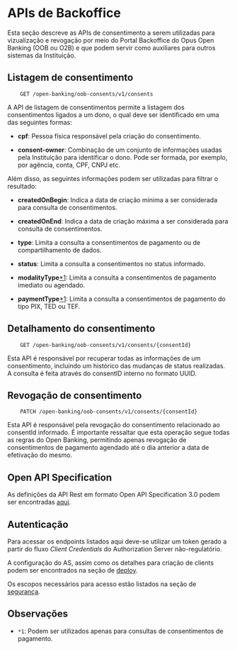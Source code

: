 # APIs de Backoffice
Esta seção descreve as APIs de consentimento a serem utilizadas para vizualização e revogação por meio do Portal Backoffice do Opus Open Banking (OOB ou O2B) e que podem servir como auxiliares para outros sistemas da Instituição.

## Listagem de consentimento

        GET /open-banking/oob-consents/v1/consents

A API de listagem de consentimentos permite a listagem dos consentimentos ligados a um dono, o qual deve ser identificado em uma das seguintes formas:

- **cpf**: Pessoa física responsável pela criação do consentimento.

- **consent-owner**: Combinação de um conjunto de informações usadas pela Instituição para identificar o dono. Pode ser formada, por exemplo, por agência, conta, CPF, CNPJ etc.

Além disso, as seguintes informações podem ser utilizadas para filtrar o resultado:

- **createdOnBegin**: Indica a data de criação mínima a ser considerada para consulta de consentimentos.

- **createdOnEnd**: Indica a data de criação máxima a ser considerada para consulta de consentimentos.

- **type**: Limita a consulta a consentimentos de pagamento ou de compartilhamento de dados.

- **status**: Limita a consulta a consentimentos no status informado.

- **modalityType**[*1](#observações): Limita a consulta a consentimentos de pagamento imediato ou agendado.

- **paymentType**[*1](#observações): Limita a consulta a consentimentos de pagamento do tipo PIX, TED ou TEF.

## Detalhamento do consentimento

        GET /open-banking/oob-consents/v1/consents/{consentId}

Esta API é responsável por recuperar todas as informações de um consentimento, incluindo um histórico das mudanças de status realizadas. A consulta é feita através do consentID interno no formato UUID.

## Revogação de consentimento

        PATCH /open-banking/oob-consents/v1/consents/{consentId}

Esta API é responsável pela revogação do consentimento relacionado ao consentId informado. É importante ressaltar que esta operação segue todas as regras do Open Banking, permitindo apenas revogação de consentimentos de pagamento agendado até o dia anterior a data de efetivação do mesmo.

## Open API Specification

As definições da API Rest em formato Open API Specification 3.0 podem ser encontradas [aqui](./oas-oob-consents.yaml).

## Autenticação

Para acessar os endpoints listados aqui deve-se utilizar um token gerado a partir do fluxo *Client Credentials* do Authorization Server não-regulatório. 

A configuração do AS, assim como os detalhes para criação de clients podem ser encontrados na seção de [deploy](../../deploy/oob-authorization-server/readme.md).

Os escopos necessários para acesso estão listados na seção de [segurança](../../segurança/apis/readme.md#oob-consents).

## Observações

- `*1`: Podem ser utilizados apenas para consultas de consentimentos de pagamento.
